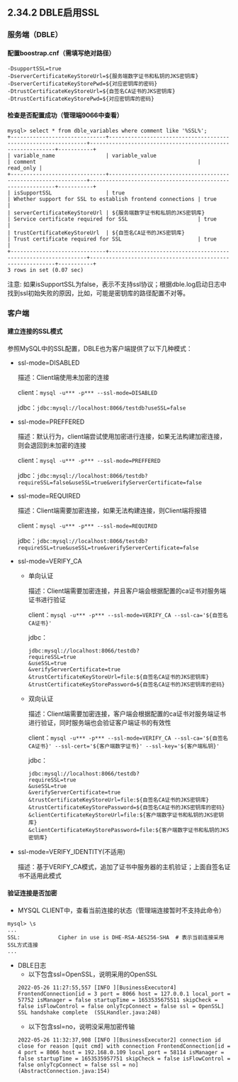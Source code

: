 ## 2.34.2 DBLE启用SSL

### 服务端（DBLE）

#### 配置boostrap.cnf（需填写绝对路径）
```$xslt
-DsupportSSL=true
-DserverCertificateKeyStoreUrl=${服务端数字证书和私钥的JKS密钥库}
-DserverCertificateKeyStorePwd=${对应密钥库的密码}
-DtrustCertificateKeyStoreUrl=${自签名CA证书的JKS密钥库}
-DtrustCertificateKeyStorePwd=${对应密钥库的密码}
```

#### 检查是否配置成功（管理端9066中查看）
```mysql
mysql> select * from dble_variables where comment like '%SSL%';
+------------------------------+---------------------------------------------------------------+-----------------------------------------------------------+-----------+
| variable_name                | variable_value                                                | comment                                                   | read_only |
+------------------------------+---------------------------------------------------------------+-----------------------------------------------------------+-----------+
| isSupportSSL                 | true                                                          | Whether support for SSL to establish frontend connections | true      |
| serverCertificateKeyStoreUrl | ${服务端数字证书和私钥的JKS密钥库}                               | Service certificate required for SSL                      | true      |
| trustCertificateKeyStoreUrl  | ${自签名CA证书的JKS密钥库}                                      | Trust certificate required for SSL                        | true      |
+------------------------------+---------------------------------------------------------------+-----------------------------------------------------------+-----------+
3 rows in set (0.07 sec)
```
注意:
如果isSupportSSL为false，表示不支持ssl协议；根据dble.log启动日志中找到ssl初始失败的原因，比如，可能是密钥库的路径配置不对等。

### 客户端


#### 建立连接的SSL模式
参照MySQL中的SSL配置，DBLE也为客户端提供了以下几种模式：
* ssl-mode=DISABLED

    描述：Client端使用未加密的连接
    
    client：`mysql -u*** -p*** --ssl-mode=DISABLED`
    
    jdbc：`jdbc:mysql://localhost:8066/testdb?useSSL=false`

* ssl-mode=PREFFERED

    描述：默认行为，client端尝试使用加密进行连接，如果无法构建加密连接，则会退回到未加密的连接
    
    client：`mysql -u*** -p*** --ssl-mode=PREFFERED`
    
    jdbc：`jdbc:mysql://localhost:8066/testdb?requireSSL=false&useSSL=true&verifyServerCertificate=false`

* ssl-mode=REQUIRED

    描述：Client端需要加密连接，如果无法构建连接，则Client端将报错
    
    client：`mysql -u*** -p*** --ssl-mode=REQUIRED`
    
    jdbc：`jdbc:mysql://localhost:8066/testdb?requireSSL=true&useSSL=true&verifyServerCertificate=false`

* ssl-mode=VERIFY_CA
    * 单向认证

        描述：Client端需要加密连接，并且客户端会根据配置的ca证书对服务端证书进行验证
        
        client：`mysql -u*** -p*** --ssl-mode=VERIFY_CA --ssl-ca='${自签名CA证书}'`
        
        jdbc：
        ```
        jdbc:mysql://localhost:8066/testdb?
      requireSSL=true
      &useSSL=true
      &verifyServerCertificate=true
      &trustCertificateKeyStoreUrl=file:${自签名CA证书的JKS密钥库}
      &trustCertificateKeyStorePassword=${自签名CA证书的JKS密钥库的密码}
      ```
        
    * 双向认证

        描述：Client端需要加密连接，客户端会根据配置的ca证书对服务端证书进行验证，同时服务端也会验证客户端证书的有效性
        
        client：`mysql -u*** -p*** --ssl-mode=VERIFY_CA --ssl-ca='${自签名CA证书}' --ssl-cert='${客户端数字证书}' --ssl-key='${客户端私钥}'`
        
        jdbc：
        ```
        jdbc:mysql://localhost:8066/testdb?
      requireSSL=true
      &useSSL=true
      &verifyServerCertificate=true
      &trustCertificateKeyStoreUrl=file:${自签名CA证书的JKS密钥库}
      &trustCertificateKeyStorePassword=${自签名CA证书的JKS密钥库的密码}
      &clientCertificateKeyStoreUrl=file:${客户端数字证书和私钥的JKS密钥库}
      &clientCertificateKeyStorePassword=file:${客户端数字证书和私钥的JKS密钥库}
      ```
        
* ssl-mode=VERIFY_IDENTITY(不适用)

    描述：基于VERIFY_CA模式，追加了证书中服务器的主机验证；上面自签名证书不适用此模式
    
#### 验证连接是否加密

* MYSQL CLIENT中，查看当前连接的状态（管理端连接暂时不支持此命令）
```mysql
mysql> \s
...
SSL:            Cipher in use is DHE-RSA-AES256-SHA  # 表示当前连接采用SSL方式连接
...
```

* DBLE日志
    * 以下包含ssl=OpenSSL，说明采用的OpenSSL
    ```$xslt
    2022-05-26 11:27:55,557 [INFO ][BusinessExecutor4] FrontendConnection[id = 3 port = 8066 host = 127.0.0.1 local_port = 57752 isManager = false startupTime = 1653535675511 skipCheck = false isFlowControl = false onlyTcpConnect = false ssl = OpenSSL] SSL handshake complete  (SSLHandler.java:248)
    ```
    * 以下包含ssl=no，说明没采用加密传输
    ```$xslt
    2022-05-26 11:32:37,908 [INFO ][BusinessExecutor2] connection id close for reason [quit cmd] with connection FrontendConnection[id = 4 port = 8066 host = 192.168.0.109 local_port = 58114 isManager = false startupTime = 1653535957751 skipCheck = false isFlowControl = false onlyTcpConnect = false ssl = no]  (AbstractConnection.java:154)
    ```